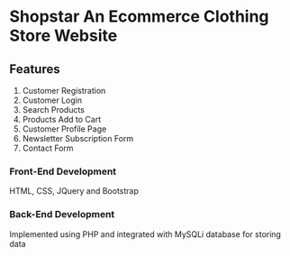 # Shopstar An Ecommerce Clothing Store Website



## Features

1. Customer Registration
2. Customer Login
3. Search Products
4. Products Add to Cart
5. Customer Profile Page
6. Newsletter Subscription Form
7. Contact Form

### Front-End Development

HTML, CSS, JQuery and Bootstrap

### Back-End Development

Implemented using PHP and integrated with MySQLi database for storing data




